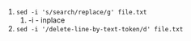 1. `sed -i 's/search/replace/g' file.txt`
   1. -i - inplace
2. `sed -i '/delete-line-by-text-token/d' file.txt`
